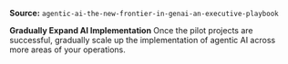 **Source:** `agentic-ai-the-new-frontier-in-genai-an-executive-playbook`

**Gradually Expand AI Implementation**
Once the pilot projects are successful, gradually scale up the implementation of agentic AI across more areas of your operations.
